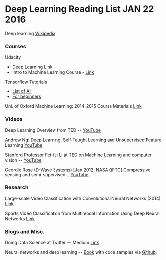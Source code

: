 

# Deep Learning Reading List JAN 22 2016

Deep learning [Wikipedia](https://en.wikipedia.org/wiki/Deep_learning)

### Courses

Udacity
* Deep Learning [Link](https://www.udacity.com/course/deep-learning--ud730)
* Intro to Machine Learning Course -  [Link](https://www.udacity.com/courses/ud120)


Tensorflow Tutorials 

* [List of All](https://www.tensorflow.org/versions/master/tutorials/index.html)
* [For beginners](https://www.tensorflow.org/versions/master/tutorials/mnist/beginners/index.html)

Uni. of Oxford Machine Learning: 2014-2015 Course Materials [Link](https://www.cs.ox.ac.uk/people/nando.defreitas/machinelearning/)

### Videos

Deep Learning Overview from TED -- [YouTube](https://www.youtube.com/watch?v=xx310zM3tLs&ab_channel=TEDxTalks)

Andrew Ng: Deep Learning, Self-Taught Learning and Unsupervised Feature Learning [YouTube](https://www.youtube.com/watch?v=n1ViNeWhC24&ab_channel=%E9%BB%84%E9%91%AB)

Stanford Professor Fei-fei Li at TED on Machine Learning and computer vision --  [YouTube](https://www.youtube.com/watch?v=40riCqvRoMs&feature=youtu.be&ab_channel=TED)

Geordie Rose (D-Wave Systems) [Jan 2012, NASA QFTC] Compressive sensing and semi-supervised... [YouTube](https://www.youtube.com/watch?v=NI0g41RWf-8&t=451s&ab_channel=PaulCalhoun)

### Research

Large-scale Video Classification with Convolutional Neural Networks (2014) [Link](http://cs.stanford.edu/people/karpathy/deepvideo/)

Sports Video Classification from Multimodal Information Using Deep Neural Networks [Link](http://www.iitg.ernet.in/amitsethi/publications/13.06SportsVideoDeepNN.pdf)

### Blogs and Misc.

Doing Data Science at Twitter — Medium [Link](https://medium.com/@rchang/my-two-year-journey-as-a-data-scientist-at-twitter-]f0c13298aee6#.92eik974)

Neural networks and deep learning --  [Book](http://neuralnetworksanddeeplearning.com/) with code samples via [Github](https://github.com/mnielsen/neural-networks-and-deep-learning).


